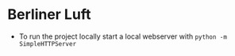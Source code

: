 # Berliner Luft

- To run the project locally start a local webserver with `python -m SimpleHTTPServer`